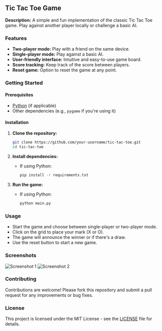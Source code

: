 ## Tic Tac Toe Game

**Description:**
A simple and fun implementation of the classic Tic Tac Toe game. Play against another player locally or challenge a basic AI.

### Features
- **Two-player mode:** Play with a friend on the same device.
- **Single-player mode:** Play against a basic AI.
- **User-friendly interface:** Intuitive and easy-to-use game board.
- **Score tracking:** Keep track of the score between players.
- **Reset game:** Option to reset the game at any point.

### Getting Started

#### Prerequisites
- [Python](https://www.python.org/downloads/) (if applicable)
- Other dependencies (e.g., `pygame` if you're using it)

#### Installation
1. **Clone the repository:**
    ```sh
    git clone https://github.com/your-username/tic-tac-toe.git
    cd tic-tac-toe
    ```

2. **Install dependencies:**
    - If using Python:
        ```sh
        pip install -r requirements.txt
        ```

3. **Run the game:**
    - If using Python:
        ```sh
        python main.py
        ```

### Usage
- Start the game and choose between single-player or two-player mode.
- Click on the grid to place your mark (X or O).
- The game will announce the winner or if there's a draw.
- Use the reset button to start a new game.

### Screenshots
![Screenshot 1](path/to/screenshot1.png)
![Screenshot 2](path/to/screenshot2.png)

### Contributing
Contributions are welcome! Please fork this repository and submit a pull request for any improvements or bug fixes.

### License
This project is licensed under the MIT License - see the [LICENSE](LICENSE) file for details.
